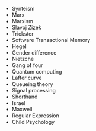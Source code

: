 * Synteism
* Marx
* Marxism
* Slavoj Zizek
* Trickster
* Software Transactional Memory
* Hegel
* Gender difference
* Nietzche
* Gang of four
* Quantum computing
* Laffer curve
* Queueing theory
* Signal processing
* Shorthand
* Israel
* Maxwell
* Regular Expression
* Child Psychology
